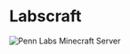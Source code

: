 # Labscraft

![Penn Labs Minecraft Server](https://s3.amazonaws.com/labscraft.pennlabs.org/logo.png)